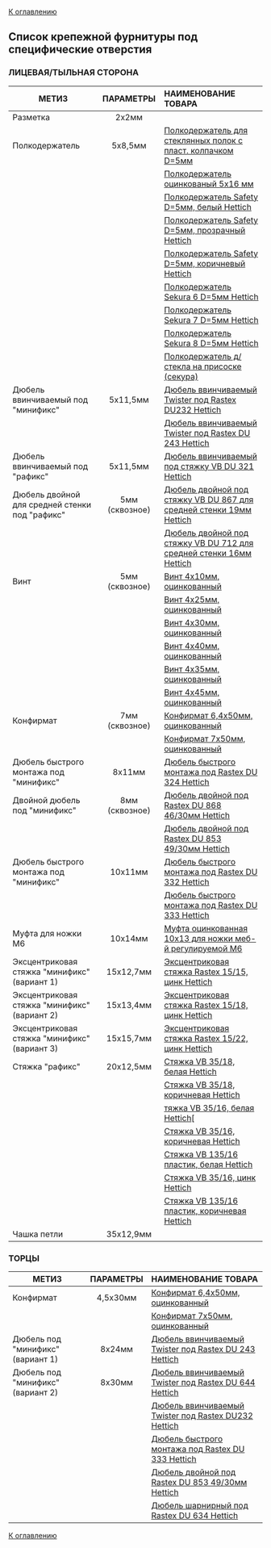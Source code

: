 [К оглавлению](/service/doc/?cid=dsp)
## Список крепежной фурнитуры под специфические отверстия

### ЛИЦЕВАЯ/ТЫЛЬНАЯ СТОРОНА
МЕТИЗ                                               | ПАРАМЕТРЫ      | НАИМЕНОВАНИЕ ТОВАРА
----------------------------------------------------|:--------------:|:-------------------------------------------------------------------------------------------------------------------------------------------------------------------
Разметка                                            |   2х2мм        |  &nbsp;
Полкодержатель                                      |   5х8,5мм      |  <a href="" target="_blank"></a><a href="" target="_blank"></a><a href="https://viyar.by/search/?q=83245" target="_blank">Полкодержатель для стеклянных полок с пласт. колпачком D=5мм</a> 
                    &nbsp;                          |      &nbsp;    |  <a href="" target="_blank"></a><a href="" target="_blank"></a><a href="https://viyar.by/search/?q=52636" target="_blank">Полкодержатель оцинкованый 5x16 мм</a>
                    &nbsp;                          |      &nbsp;    |  <a href="" target="_blank"></a><a href="" target="_blank"></a><a href="https://viyar.by/search/?q=85354" target="_blank">Полкодержатель Safety D=5мм, белый Hettich</a>
                    &nbsp;                          |      &nbsp;    |  <a href="" target="_blank"></a><a href="" target="_blank"></a><a href="https://viyar.by/search/?q=85357" target="_blank">Полкодержатель Safety D=5мм, прозрачный Hettich</a>
                    &nbsp;                          |      &nbsp;    |  <a href="" target="_blank"></a><a href="" target="_blank"></a><a href="https://viyar.by/search/?q=85355" target="_blank">Полкодержатель Safety D=5мм, коричневый Hettich</a>
                    &nbsp;                          |      &nbsp;    |  <a href="" target="_blank"></a><a href="" target="_blank"></a><a href="https://viyar.by/search/?q=85359" target="_blank">Полкодержатель Sekura 6 D=5мм Hettich</a>
                    &nbsp;                          |      &nbsp;    |  <a href="" target="_blank"></a><a href="" target="_blank"></a><a href="https://viyar.by/search/?q=85358" target="_blank">Полкодержатель Sekura 7 D=5мм Hettich</a>
                    &nbsp;                          |      &nbsp;    |  <a href="" target="_blank"></a><a href="" target="_blank"></a><a href="https://viyar.by/search/?q=83221" target="_blank">Полкодержатель Sekura 8 D=5мм Hettich</a>
                    &nbsp;                          |      &nbsp;    |  <a href="" target="_blank"></a><a href="" target="_blank"></a><a href="https://viyar.by/search/?q=52637" target="_blank">Полкодержатель д/стекла на присоске (секура)</a>
Дюбель ввинчиваемый под "минификс"                  |   5х11,5мм     |  <a href="" target="_blank"></a><a href="" target="_blank"></a><a href="https://viyar.by/search/?q=57722" target="_blank">Дюбель ввинчиваемый Twister под Rastex DU232 Hettich</a>
                    &nbsp;                          |      &nbsp;    |  <a href="" target="_blank"></a><a href="" target="_blank"></a><a href="https://viyar.by/search/?q=83203" target="_blank">Дюбель ввинчиваемый Twister под Rastex DU 243 Hettich</a>
Дюбель ввинчиваемый под "рафикс"                    |   5х11,5мм     |  <a href="" target="_blank"></a><a href="" target="_blank"></a><a href="https://viyar.by/search/?q=61136" target="_blank">Дюбель ввинчиваемый под стяжку VB DU 321 Hettich</a>
Дюбель двойной для средней стенки под "рафикс"      | 5мм (сквозное) |  <a href="" target="_blank"></a><a href="" target="_blank"></a><a href="https://viyar.by/search/?q=83257" target="_blank">Дюбель двойной под стяжку VB DU 867 для средней стенки 19мм Hettich</a>
                    &nbsp;                          |     &nbsp;     |  <a href="" target="_blank"></a><a href="" target="_blank"></a><a href="https://viyar.by/search/?q=83989" target="_blank">Дюбель двойной под стяжку VB DU 712 для средней стенки 16мм Hettich</a>
Винт                                                | 5мм (сквозное) |  <a href="" target="_blank"></a><a href="" target="_blank"></a><a href="https://viyar.by/search/?q=88492" target="_blank">Винт 4х10мм, оцинкованный</a>
                    &nbsp;                          |     &nbsp;     |  <a href="" target="_blank"></a><a href="" target="_blank"></a><a href="https://viyar.by/search/?q=80432" target="_blank">Винт 4х25мм, оцинкованный</a>
                    &nbsp;                          |     &nbsp;     |  <a href="" target="_blank"></a><a href="" target="_blank"></a><a href="https://viyar.by/search/?q=52598" target="_blank">Винт 4х30мм, оцинкованный</a>
                    &nbsp;                          |     &nbsp;     |  <a href="" target="_blank"></a><a href="" target="_blank"></a><a href="https://viyar.by/search/?q=52600" target="_blank">Винт 4х40мм, оцинкованный</a>
                    &nbsp;                          |     &nbsp;     |  <a href="" target="_blank"></a><a href="" target="_blank"></a><a href="https://viyar.by/search/?q=52599" target="_blank">Винт 4х35мм, оцинкованный</a>
                    &nbsp;                          |     &nbsp;     |  <a href="" target="_blank"></a><a href="" target="_blank"></a><a href="https://viyar.by/search/?q=52601" target="_blank">Винт 4х45мм, оцинкованный</a>
Конфирмат                                           | 7мм (сквозное) |  <a href="" target="_blank"></a><a href="" target="_blank"></a><a href="https://viyar.by/search/?q=60837" target="_blank">Конфирмат 6,4х50мм, оцинкованный</a>
                    &nbsp;                          |     &nbsp;     |  <a href="" target="_blank"></a><a href="" target="_blank"></a><a href="https://viyar.by/search/?q=52559" target="_blank">Конфирмат 7х50мм, оцинкованный</a>
Дюбель быстрого монтажа под "минификс"              | 8х11мм         |  <a href="" target="_blank"></a><a href="" target="_blank"></a><a href="https://viyar.by/search/?q=83200" target="_blank">Дюбель быстрого монтажа под Rastex DU 324 Hettich</a>
Двойной дюбель под "минификс"                       | 8мм (сквозное) |  <a href="" target="_blank"></a><a href="" target="_blank"></a><a href="https://viyar.by/search/?q=83205" target="_blank">Дюбель двойной под Rastex DU 868 46/30мм Hettich</a>
                    &nbsp;                          |     &nbsp;     |  <a href="" target="_blank"></a><a href="" target="_blank"></a><a href="https://viyar.by/search/?q=83984" target="_blank">Дюбель двойной под Rastex DU 853 49/30мм Hettich</a>
Дюбель быстрого монтажа под "минификс"              | 	10х11мм      |  <a href="" target="_blank"></a><a href="" target="_blank"></a><a href="https://viyar.by/search/?q=83201" target="_blank">Дюбель быстрого монтажа под Rastex DU 332 Hettich</a>
                    &nbsp;                          |     &nbsp;     |  <a href="" target="_blank"></a><a href="" target="_blank"></a><a href="https://viyar.by/search/?q=83202" target="_blank">Дюбель быстрого монтажа под Rastex DU 333 Hettich</a>
Муфта для ножки М6                                  |   10х14мм      |  <a href="" target="_blank"></a><a href="" target="_blank"></a><a href="https://viyar.by/search/?q=11353" target="_blank">Муфта оцинкованная 10х13 для ножки меб-й регулируемой М6</a>
Эксцентриковая стяжка "минификс" (вариант 1)        |  15х12,7мм     |  <a href="" target="_blank"></a><a href="https://viyar.by/search/?q=59042" target="_blank">Эксцентриковая стяжка Rastex 15/15, цинк Hettich</a>
Эксцентриковая стяжка "минификс" (вариант 2)        |  15х13,4мм     |  <a href="" target="_blank"></a><a href="https://viyar.by/search/?q=61281" target="_blank">Эксцентриковая стяжка Rastex 15/18, цинк Hettich</a>
Эксцентриковая стяжка "минификс" (вариант 3)        |  15х15,7мм     |  <a href="" target="_blank"></a><a href="https://viyar.by/search/?q=83199" target="_blank">Эксцентриковая стяжка Rastex 15/22, цинк Hettich</a>
Стяжка "рафикс"                                     |  20х12,5мм     |  <a href="" target="_blank"></a><a href="https://viyar.by/search/?q=84628" target="_blank">Стяжка VB 35/18, белая Hettich</a>
                   &nbsp;                           |     &nbsp;     |  <a href="" target="_blank"></a><a href="https://viyar.by/search/?q=82759" target="_blank">Стяжка VB 35/18, коричневая Hettich</a>
                   &nbsp;                           |     &nbsp;     |  <a href="" target="_blank"></a><a href="https://viyar.by/search/?q=57576" target="_blank">тяжка VB 35/16, белая Hettich</a>[
                   &nbsp;                           |     &nbsp;     |  <a href="" target="_blank"></a><a href="https://viyar.by/search/?q=57575" target="_blank">Стяжка VB 35/16, коричневая Hettich</a>
                   &nbsp;                           |     &nbsp;     |  <a href="" target="_blank"></a><a href="https://viyar.by/search/?q=82373" target="_blank">Стяжка VB 135/16 пластик, белая Hettich</a>
                   &nbsp;                           |     &nbsp;     |  <a href="" target="_blank"></a><a href="https://viyar.by/search/?q=81618" target="_blank">Стяжка VB 35/16, цинк Hettich</a>
                   &nbsp;                           |    &nbsp;      |  <a href="" target="_blank"></a><a href="https://viyar.by/search/?q=83207" target="_blank">Стяжка VB 135/16 пластик, коричневая Hettich</a>
Чашка петли                                         | 35х12,9мм      |  &nbsp;

### ТОРЦЫ
МЕТИЗ                                               | ПАРАМЕТРЫ      | НАИМЕНОВАНИЕ ТОВАРА
----------------------------------------------------|:--------------:|:-------------------------------------------------------------------------------------------------------------------------------------------------------------------
Конфирмат                                           |   4,5х30мм     | <a href="https://viyar.by/search/?q=60837" target="_blank">Конфирмат 6,4х50мм, оцинкованный</a>
                 &nbsp;                             |   &nbsp;       | <a href="https://viyar.by/search/?q=52559" target="_blank">Конфирмат 7х50мм, оцинкованный</a>
Дюбель под "минификс" (вариант 1)                   |   8х24мм       | <a href="https://viyar.by/search/?q=83203" target="_blank">Дюбель ввинчиваемый Twister под Rastex DU 243 Hettich</a>
Дюбель под "минификс" (вариант 2)                   |   8х30мм       | <a href="https://viyar.by/search/?q=83204" target="_blank">Дюбель ввинчиваемый Twister под Rastex DU 644 Hettich</a>
                 &nbsp;                             |   &nbsp;       | <a href="https://viyar.by/search/?q=57722" target="_blank">Дюбель ввинчиваемый Twister под Rastex DU232 Hettich</a>
                 &nbsp;                             |   &nbsp;       | <a href="https://viyar.by/search/?q=83202" target="_blank">Дюбель быстрого монтажа под Rastex DU 333 Hettich</a>
                 &nbsp;                             |   &nbsp;       | <a href="https://viyar.by/search/?q=83984" target="_blank">Дюбель двойной под Rastex DU 853 49/30мм Hettich</a>
                 &nbsp;                             |   &nbsp;       | <a href="https://viyar.by/search/?q=85286" target="_blank">Дюбель шарнирный под Rastex DU 634 Hettich</a>

[К оглавлению](/service/doc/?cid=dsp)